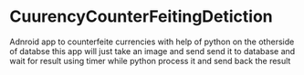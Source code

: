 # CuurencyCounterFeitingDetiction
Adnroid app to counterfeite currencies with help of python on the otherside of databse
this app will just take an image and send send it to database and wait for result using timer while python process it and send back the result 
